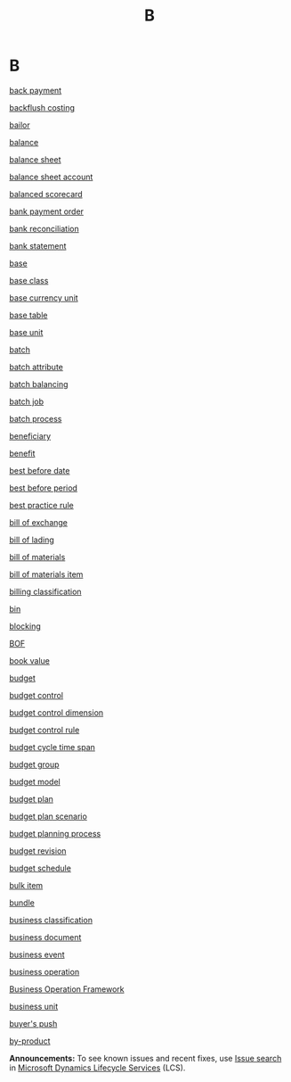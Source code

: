 ﻿---
title: B
TOCTitle: B
ms:assetid: DynamicsAXGlossary.B
ms:mtpsurl: https://technet.microsoft.com/en-us/library/dynamicsaxglossary.b(v=AX.60)
ms:contentKeyID: 36057948
ms.date: 08/25/2014
mtps_version: v=AX.60
---

# B

[back payment](back-payment.md)

[backflush costing](backflush-costing.md)

[bailor](bailor.md)

[balance](balance.md)

[balance sheet](balance-sheet.md)

[balance sheet account](balance-sheet-account.md)

[balanced scorecard](balanced-scorecard.md)

[bank payment order](bank-payment-order.md)

[bank reconciliation](bank-reconciliation.md)

[bank statement](bank-statement.md)

[base](base.md)

[base class](base-class.md)

[base currency unit](base-currency-unit.md)

[base table](base-table.md)

[base unit](base-unit.md)

[batch](batch.md)

[batch attribute](batch-attribute.md)

[batch balancing](batch-balancing.md)

[batch job](batch-job.md)

[batch process](batch-process.md)

[beneficiary](beneficiary.md)

[benefit](benefit.md)

[best before date](best-before-date.md)

[best before period](best-before-period.md)

[best practice rule](best-practice-rule.md)

[bill of exchange](bill-of-exchange.md)

[bill of lading](bill-of-lading.md)

[bill of materials](bill-of-materials.md)

[bill of materials item](bill-of-materials-item.md)

[billing classification](billing-classification.md)

[bin](bin.md)

[blocking](blocking.md)

[BOF](bof.md)

[book value](book-value.md)

[budget](budget.md)

[budget control](budget-control.md)

[budget control dimension](budget-control-dimension.md)

[budget control rule](budget-control-rule.md)

[budget cycle time span](budget-cycle-time-span.md)

[budget group](budget-group.md)

[budget model](budget-model.md)

[budget plan](budget-plan.md)

[budget plan scenario](budget-plan-scenario.md)

[budget planning process](budget-planning-process.md)

[budget revision](budget-revision.md)

[budget schedule](budget-schedule.md)

[bulk item](bulk-item.md)

[bundle](bundle.md)

[business classification](business-classification.md)

[business document](business-document.md)

[business event](business-event.md)

[business operation](business-operation.md)

[Business Operation Framework](business-operation-framework.md)

[business unit](business-unit.md)

[buyer's push](buyer-s-push.md)

[by-product](by-product.md)

  
**Announcements:** To see known issues and recent fixes, use [Issue search](http://go.microsoft.com/fwlink/?linkid=389258) in [Microsoft Dynamics Lifecycle Services](http://go.microsoft.com/fwlink/?linkid=306505) (LCS).

